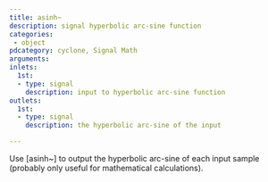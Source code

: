 ```yaml
---
title: asinh~
description: signal hyperbolic arc-sine function
categories:
 - object
pdcategory: cyclone, Signal Math
arguments:
inlets:
  1st:
  - type: signal
    description: input to hyperbolic arc-sine function
outlets:
  1st:
  - type: signal
    description: the hyperbolic arc-sine of the input

---
```


Use [asinh~] to output the hyperbolic arc-sine of each input sample (probably only useful for mathematical calculations).

